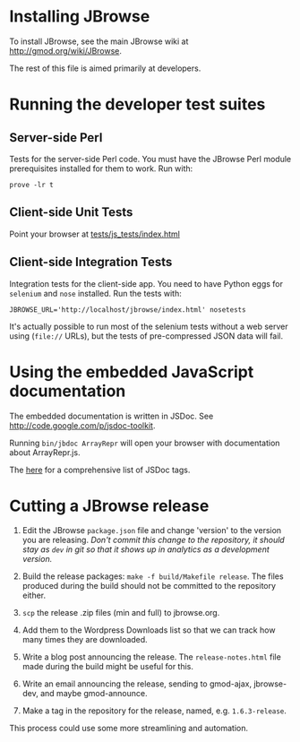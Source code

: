# Installing JBrowse

To install JBrowse, see the main JBrowse wiki at http://gmod.org/wiki/JBrowse.

The rest of this file is aimed primarily at developers.

# Running the developer test suites

## Server-side Perl

Tests for the server-side Perl code.  You must have the JBrowse Perl
module prerequisites installed for them to work.  Run with:

    prove -lr t

## Client-side Unit Tests

Point your browser at [tests/js_tests/index.html](tests/js_tests/index.html)

## Client-side Integration Tests

Integration tests for the client-side app.  You need to have Python
eggs for `selenium` and `nose` installed.  Run the tests with:

    JBROWSE_URL='http://localhost/jbrowse/index.html' nosetests

It's actually possible to run most of the selenium tests without a web
server using (`file://` URLs), but the tests of pre-compressed JSON
data will fail.

# Using the embedded JavaScript documentation

The embedded documentation is written in JSDoc.  See
http://code.google.com/p/jsdoc-toolkit.

Running `bin/jbdoc ArrayRepr` will open your browser with
documentation about ArrayRepr.js.

The [here](http://code.google.com/p/jsdoc-toolkit/w/list) for a
comprehensive list of JSDoc tags.

# Cutting a JBrowse release

1. Edit the JBrowse `package.json` file and change 'version' to the version you are releasing.  *Don't commit this change to the repository, it should stay as `dev` in git so that it shows up in analytics as a development version.*

2. Build the release packages: `make -f build/Makefile release`.  The files produced during the build should not be committed to the repository either.

3. `scp` the release .zip files (min and full) to jbrowse.org.

4. Add them to the Wordpress Downloads list so that we can track how
many times they are downloaded.

5. Write a blog post announcing the release.  The `release-notes.html`
file made during the build might be useful for this.

6. Write an email announcing the release, sending to gmod-ajax,
jbrowse-dev, and maybe gmod-announce.

7. Make a tag in the repository for the release, named, e.g. `1.6.3-release`.

This process could use some more streamlining and automation.